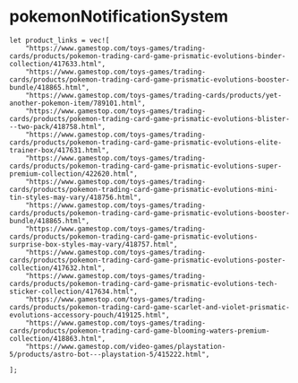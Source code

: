 # pokemonNotificationSystem



    let product_links = vec![
        "https://www.gamestop.com/toys-games/trading-cards/products/pokemon-trading-card-game-prismatic-evolutions-binder-collection/417633.html",
        "https://www.gamestop.com/toys-games/trading-cards/products/pokemon-trading-card-game-prismatic-evolutions-booster-bundle/418865.html",
        "https://www.gamestop.com/toys-games/trading-cards/products/yet-another-pokemon-item/789101.html",
        "https://www.gamestop.com/toys-games/trading-cards/products/pokemon-trading-card-game-prismatic-evolutions-blister---two-pack/418758.html",
        "https://www.gamestop.com/toys-games/trading-cards/products/pokemon-trading-card-game-prismatic-evolutions-elite-trainer-box/417631.html",
        "https://www.gamestop.com/toys-games/trading-cards/products/pokemon-trading-card-game-prismatic-evolutions-super-premium-collection/422620.html",
        "https://www.gamestop.com/toys-games/trading-cards/products/pokemon-trading-card-game-prismatic-evolutions-mini-tin-styles-may-vary/418756.html",
        "https://www.gamestop.com/toys-games/trading-cards/products/pokemon-trading-card-game-prismatic-evolutions-booster-bundle/418865.html",
        "https://www.gamestop.com/toys-games/trading-cards/products/pokemon-trading-card-game-prismatic-evolutions-surprise-box-styles-may-vary/418757.html",
        "https://www.gamestop.com/toys-games/trading-cards/products/pokemon-trading-card-game-prismatic-evolutions-poster-collection/417632.html",
        "https://www.gamestop.com/toys-games/trading-cards/products/pokemon-trading-card-game-prismatic-evolutions-tech-sticker-collection/417634.html",
        "https://www.gamestop.com/toys-games/trading-cards/products/pokemon-trading-card-game-scarlet-and-violet-prismatic-evolutions-accessory-pouch/419125.html",
        "https://www.gamestop.com/toys-games/trading-cards/products/pokemon-trading-card-game-blooming-waters-premium-collection/418863.html",
        "https://www.gamestop.com/video-games/playstation-5/products/astro-bot---playstation-5/415222.html",

    ];